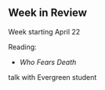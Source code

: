 ## Week in Review

Week starting April 22

Reading:
* *Who Fears Death*

talk with Evergreen student
